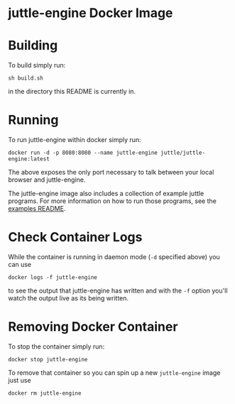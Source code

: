 # juttle-engine Docker Image

# Building

To build simply run:

```
sh build.sh
```

in the directory this README is currently in.

# Running

To run juttle-engine within docker simply run:

```
docker run -d -p 8080:8080 --name juttle-engine juttle/juttle-engine:latest
```

The above exposes the only port necessary to talk between your local
browser and juttle-engine.

The juttle-engine image also includes a collection of example juttle
programs. For more information on how to run those programs, see the
[examples README](../../examples/README.md).

# Check Container Logs

While the container is running in daemon mode (`-d` specified above) you can use

```
docker logs -f juttle-engine
```

to see the output that juttle-engine has written and with the `-f`
option you'll watch the output live as its being written.

# Removing Docker Container

To stop the container simply run:

```
docker stop juttle-engine
```

To remove that container so you can spin up a new `juttle-engine` image just use

```
docker rm juttle-engine
```
